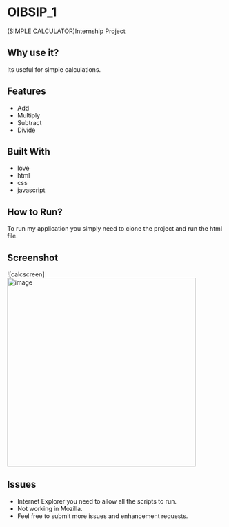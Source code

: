 # OIBSIP_1
(SIMPLE CALCULATOR)Internship Project  

## Why use it?

Its useful for simple calculations.

## Features

* Add
* Multiply
* Subtract
* Divide
  
## Built With

* love
* html
* css
* javascript

## How to Run?

To run my application you simply need to clone the project and run the html file.

## Screenshot
![calcscreen]<img width="437" alt="image" src="https://github.com/ANIRUDHSHUKLA2003/CALCULATOR/assets/105125569/14a27357-de1b-4e76-9749-9419a0ec91d0">

## Issues
* Internet Explorer you need to allow all the scripts to run.
* Not working in Mozilla.
* Feel free to submit more issues and enhancement requests.



